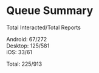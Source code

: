 # Queue Summary

Total Interacted/Total Reports

Android: 67/272  
Desktop: 125/581  
iOS: 33/61

Total: 225/913
